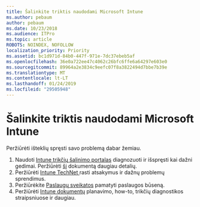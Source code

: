 ```yaml
---
title: Šalinkite triktis naudodami Microsoft Intune
ms.author: pebaum
author: pebaum
ms.date: 10/23/2018
ms.audience: ITPro
ms.topic: article
ROBOTS: NOINDEX, NOFOLLOW
localization_priority: Priority
ms.assetid: bc1d971d-84b0-447f-971e-7dc37ebeb5af
ms.openlocfilehash: 36e0a722ee47c4062c26bfc6ffe6a64297e603e0
ms.sourcegitcommit: 89964a2e3834c9eefc07f8a3822494d7bbe7b39e
ms.translationtype: MT
ms.contentlocale: lt-LT
ms.lasthandoff: 01/24/2019
ms.locfileid: "29505948"
---
```

# <a name="troubleshoot-issues-with-microsoft-intune"></a>Šalinkite triktis naudodami Microsoft Intune

Peržiūrėti išteklių spręsti savo problemą dabar žemiau.
  
1. Naudoti [Intune trikčių šalinimo portalas](https://devicemanagement.microsoft.com/#blade/Microsoft_Intune_DeviceSettings/TroubleshootBlade) diagnozuoti ir išspręsti kai dažni gedimai. Peržiūrėti [šį](https://docs.microsoft.com/en-us/intune/help-desk-operators) dokumentą daugiau detalių.  
2. Peržiūrėti [Intune TechNet ](https://social.technet.microsoft.com/forums/en-us/home?forum=microsoftintuneprod)rasti atsakymus ir dažnų problemų sprendimus.  
3. Peržiūrėkite [Paslaugų sveikatos](https://portal.office.com/AdminPortal/Home#/servicehealth) pamatyti paslaugos būseną.   
4. Peržiūrėti [Intune dokumentų](https://docs.microsoft.com/en-us/intune/) planavimo, how-to, trikčių diagnostikos straipsniuose ir daugiau. 